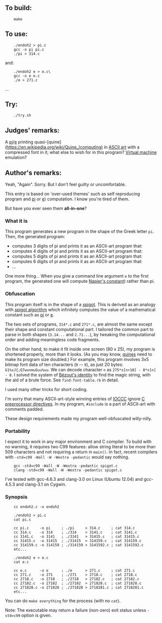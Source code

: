 ## To build:

``` <!---sh-->
    make
```


## To use:

``` <!---sh-->
    ./endoh2 > pi.c
    gcc -o pi pi.c
    ./pi > 314.c
```

and:

``` <!---sh-->
    ./endoh2 e > e.c\
    gcc -o e e.c
    ./e > 271.c
```

...


## Try:

``` <!---sh-->
    ./try.sh
```


## Judges' remarks:

A
[pi](https://en.wikipedia.org/wiki/Pi)/[e](https://en.wikipedia.org/wiki/E_(mathematical_constant))
printing quasi-[quine](https://en.wikipedia.org/wiki/Quine_(computing) in [ASCII
art](https://en.wikipedia.org/wiki/ASCII_art) with a compressed font in it; what
else to wish for in this program? [Virtual
machine](https://en.wikipedia.org/wiki/Virtual_machine) emulation?


## Author's remarks:

Yeah, "Again".  Sorry.  But I don't feel guilty or uncomfortable.

This entry is based on 'over-used themes' such as self reproducing
program and [pi](https://en.wikipedia.org/wiki/Pi) or
[e](https://en.wikipedia.org/wiki/E_(mathematical_constant))) computation.  I
know you're tired of them.

But have you ever seen them **all-in-one**?

### What it is

This program generates a new program in the shape of the Greek letter
`pi`.  Then, the generated program:

- computes 3 digits of pi and prints it as an ASCII-art program that:
- computes 4 digits of pi and prints it as an ASCII-art program that:
- computes 5 digits of pi and prints it as an ASCII-art program that:
- computes 6 digits of pi and prints it as an ASCII-art program that:
- ...

One more thing...  When you give a command line argument `e` to the
first program, the generated one will compute [Napier's
constant](https://en.wikipedia.org/wiki/E_(mathematical_constant)))
rather than pi.


### Obfuscation

This program itself is in the shape of a
[spigot](https://en.wikipedia.org/wiki/Tap_(valve)).  This is derived as an
analogy with [spigot algorithm](https://en.wikipedia.org/wiki/Spigot_algorithm)
which infinitely computes the value of a mathematical constant such as
[pi](https://en.wikipedia.org/wiki/Pi) or
[e](https://en.wikipedia.org/wiki/E_(mathematical_constant)).

The two sets of programs, `314*.c` and `271*.c`, are almost the same
except their shape and constant computational part.  I tailored the
common part to parse in both shapes (`3.14...` and `2.71...`), by
tweaking the computational order and adding meaningless code fragments.

On the other hand, to make it fit inside one screen (80 x 25), my program is
shortened properly, more than it looks.  (As you may know,
[quines](https://en.wikipedia.org/wiki/Quine_(computing)) need to make its
program size doubled.) For example, this program involves 3x5 bitmap font data
of ten characters (`0` -- `9`), as just 20 bytes: `G1%xJ{;Q7wunmuGuu%uu`.  We
can decode character `n` as `275*s[n+10] - 8*s[n] - 8`.  I solved the system of
[Bézout's identity](https://en.wikipedia.org/wiki/B%C3%A9zout%27s_identity) to
find the magic string, with the aid of a brute force.  See `find-font-table.rb`
in detail.

I used many other tricks for short coding.

I'm sorry that many ASCII-art-style winning entries of
[IOCCC](../../years.html) ignore [C preprocessor
directives](https://en.wikipedia.org/wiki/C_preprocessor).  In my program,
`#include` is a part of ASCII-art with comments padded.

These design requirements made my program well-obfuscated
willy-nilly.


### Portability

I expect it to work in any major environment and C compiler.  To build with no
warning, it requires two C99 features: allow string literal to be more than 509
characters and not requiring a return in `main()`.  In fact, recent compilers
with `-std=c99 -Wall -W -Wextra -pedantic` would say nothing.


``` <!---sh-->
    gcc -std=c99 -Wall -W -Wextra -pedantic spigot.c
    clang -std=c99 -Wall -W -Wextra -pedantic spigot.c
```

I've tested with gcc-4.6.3 and clang-3.0 on Linux (Ubuntu 12.04)
and gcc-4.5.3 and clang-3.1 on Cygwin.


### Synopsis

``` <!---sh-->
    cc endoh2.c -o endoh2

    ./endoh2 > pi.c
    cat pi.c

    cc pi.c     -o pi     ; ./pi     > 314.c     ; cat 314.c
    cc 314.c    -o 314    ; ./314    > 3141.c    ; cat 3141.c
    cc 3141.c   -o 3141   ; ./3141   > 31415.c   ; cat 31415.c
    cc 31415.c  -o 31415  ; ./31415  > 314159.c  ; cat 314159.c
    cc 314159.c -o 314159 ; ./314159 > 3141592.c ; cat 3141592.c
    etc...

    ./endoh2 e > e.c
    cat e.c

    cc e.c      -o e      ; ./e      > 271.c     ; cat 271.c
    cc 271.c    -o 271    ; ./271    > 2718.c    ; cat 2718.c
    cc 2718.c   -o 2718   ; ./2718   > 27182.c   ; cat 27182.c
    cc 27182.c  -o 27182  ; ./27182  > 271828.c  ; cat 271828.c
    cc 271828.c -o 271828 ; ./271828 > 2718281.c ; cat 2718281.c
    etc...
```

You can do `make everything` for the process (with no `cat`).

Note: The executable may return a failure (non-zero) exit status
unless `-std=c99` option is given.


<!--

    Copyright © 1984-2024 by Landon Curt Noll. All Rights Reserved.

    You are free to share and adapt this file under the terms of this license:

	Creative Commons Attribution-ShareAlike 4.0 International (CC BY-SA 4.0)

    For more information, see:

	https://creativecommons.org/licenses/by-sa/4.0/

-->
